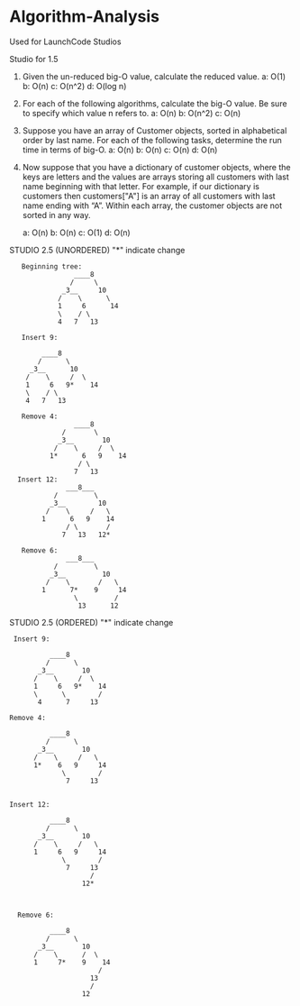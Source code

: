 # Algorithm-Analysis
Used for LaunchCode Studios 

Studio for 1.5
  1. Given the un-reduced big-O value, calculate the reduced value.
    a: O(1)
    b: O(n)
    c: O(n^2)
    d: O(log n)
    
  2. For each of the following algorithms, calculate the big-O value. Be sure to specify which value n refers to.
    a: O(n)
    b: O(n^2)
    c: O(n)
  
  3. Suppose you have an array of Customer objects, sorted in alphabetical order by last name.
      For each of the following tasks, determine the run time in terms of big-O.
     a: O(n)
     b: O(n)
     c: O(n)
     d: O(n)
  
  4. Now suppose that you have a dictionary of customer objects, where the keys are letters and the values are
      arrays storing all customers with last name beginning with that letter. 
        For example, if our dictionary is customers then customers["A"] is an array of all customers with last name ending with “A”. 
        Within each array, the customer objects are not sorted in any way.
       
        a: O(n)
        b: O(n)
        c: O(1)
        d: O(n)
        


STUDIO 2.5 (UNORDERED)
"*" indicate change

       Beginning tree:                  
                    ____8
                   /     \
                 _3__     10
                /    \      \
                1     6      14
                \    / \
                4   7   13

       Insert 9:

            ____8
           /      \
         _3__      10
        /    \     /  \
        1     6   9*    14
        \    / \
        4   7   13

       Remove 4:
                    ____8
                 /       \
                _3__       10
               /    \     /  \
              1*      6   9    14
                     / \
                    7   13
      Insert 12:
                  ___8___
               /         \
              _3__        10
             /    \     /   \
            1      6   9    14
                  / \       / 
                 7   13   12*

       Remove 6:
                  ___8___
               /         \
              _3__         10
             /    \       /   \
            1      7*    9     14
                    \         / 
                     13      12

STUDIO 2.5 (ORDERED)
"*" indicate change

     Insert 9:

              ____8
             /      \
           _3__       10
          /    \     /  \
          1     6   9*    14
          \      \        /
           4      7     13
            
    Remove 4:

              ____8
             /      \
           _3__       10
          /    \     /   \
          1*    6   9     14
                 \        /
                  7     13    
                    
                    
    Insert 12:

              ____8
             /      \
           _3__       10
          /    \     /   \
          1     6   9     14
                 \        /
                  7     13
                        /
                      12*
                        
                        
                        
      Remove 6:

              ____8
             /      \
           _3__       10
          /    \      /  \
          1     7*    9    14
                          /
                        13
                        /
                      12
